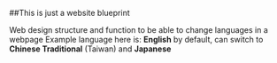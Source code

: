 ##This is just a website blueprint

Web design structure and function to be able to change languages in a webpage
Example language here is:
  __English__ by default, can switch to __Chinese Traditional__ (Taiwan) and __Japanese__
